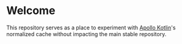 # Welcome

This repository serves as a place to experiment with [Apollo Kotlin](https://github.com/apollographql/apollo-kotlin)'s normalized cache without impacting the main stable repository.
